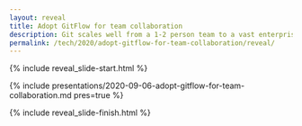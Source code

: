 ```yaml
---
layout: reveal
title: Adopt GitFlow for team collaboration
description: Git scales well from a 1-2 person team to a vast enterprise of developers, but the key is branching and merging.
permalink: /tech/2020/adopt-gitflow-for-team-collaboration/reveal/
---
```


{% include reveal_slide-start.html %}

{% include presentations/2020-09-06-adopt-gitflow-for-team-collaboration.md pres=true %}

{% include reveal_slide-finish.html %}
